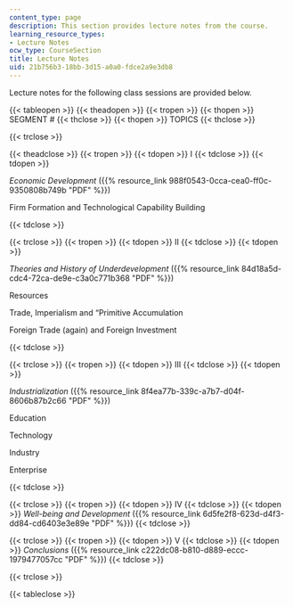 ```yaml
---
content_type: page
description: This section provides lecture notes from the course.
learning_resource_types:
- Lecture Notes
ocw_type: CourseSection
title: Lecture Notes
uid: 21b756b3-18bb-3d15-a0a0-fdce2a9e3db8
---
```


Lecture notes for the following class sessions are provided below.

{{< tableopen >}}
{{< theadopen >}}
{{< tropen >}}
{{< thopen >}}
SEGMENT #
{{< thclose >}}
{{< thopen >}}
TOPICS
{{< thclose >}}

{{< trclose >}}

{{< theadclose >}}
{{< tropen >}}
{{< tdopen >}}
I
{{< tdclose >}}
{{< tdopen >}}


_Economic Development_ ({{% resource_link 988f0543-0cca-cea0-ff0c-9350808b749b "PDF" %}})

Firm Formation and Technological Capability Building


{{< tdclose >}}

{{< trclose >}}
{{< tropen >}}
{{< tdopen >}}
II
{{< tdclose >}}
{{< tdopen >}}


_Theories and History of Underdevelopment_ ({{% resource_link 84d18a5d-cdc4-72ca-de9e-c3a0c771b368 "PDF" %}})

Resources

Trade, Imperialism and “Primitive Accumulation

Foreign Trade (again) and Foreign Investment


{{< tdclose >}}

{{< trclose >}}
{{< tropen >}}
{{< tdopen >}}
III
{{< tdclose >}}
{{< tdopen >}}


_Industrialization_ ({{% resource_link 8f4ea77b-339c-a7b7-d04f-8606b87b2c66 "PDF" %}})

Education

Technology

Industry

Enterprise


{{< tdclose >}}

{{< trclose >}}
{{< tropen >}}
{{< tdopen >}}
IV
{{< tdclose >}}
{{< tdopen >}}
_Well-being and Development_ ({{% resource_link 6d5fe2f8-623d-d4f3-dd84-cd6403e3e89e "PDF" %}})
{{< tdclose >}}

{{< trclose >}}
{{< tropen >}}
{{< tdopen >}}
V
{{< tdclose >}}
{{< tdopen >}}
_Conclusions_ ({{% resource_link c222dc08-b810-d889-eccc-1979477057cc "PDF" %}})
{{< tdclose >}}

{{< trclose >}}

{{< tableclose >}}